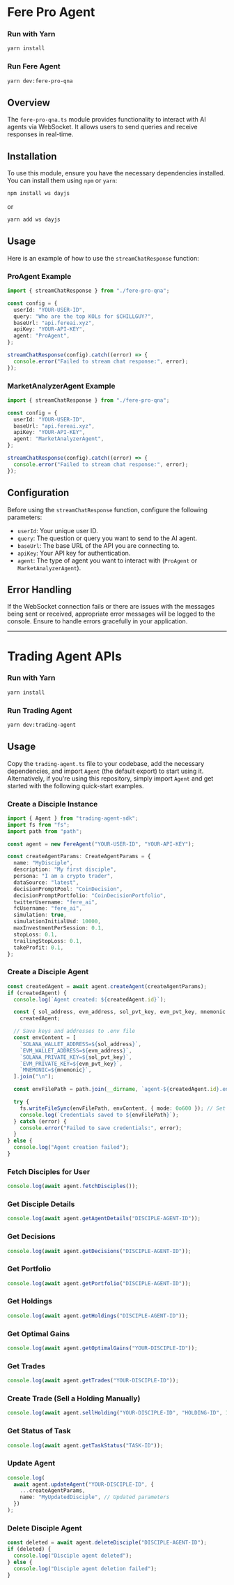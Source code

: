 # Fere Pro Agent

### Run with Yarn

```bash
yarn install
```

### Run Fere Agent

```bash
yarn dev:fere-pro-qna
```

## Overview

The `fere-pro-qna.ts` module provides functionality to interact with AI agents via WebSocket. It allows users to send queries and receive responses in real-time.

## Installation

To use this module, ensure you have the necessary dependencies installed. You can install them using `npm` or `yarn`:

```bash
npm install ws dayjs
```

or

```bash
yarn add ws dayjs
```

## Usage

Here is an example of how to use the `streamChatResponse` function:

### ProAgent Example

```typescript
import { streamChatResponse } from "./fere-pro-qna";

const config = {
  userId: "YOUR-USER-ID",
  query: "Who are the top KOLs for $CHILLGUY?",
  baseUrl: "api.fereai.xyz",
  apiKey: "YOUR-API-KEY",
  agent: "ProAgent",
};

streamChatResponse(config).catch((error) => {
  console.error("Failed to stream chat response:", error);
});
```

### MarketAnalyzerAgent Example

```typescript
import { streamChatResponse } from "./fere-pro-qna";

const config = {
  userId: "YOUR-USER-ID",
  baseUrl: "api.fereai.xyz",
  apiKey: "YOUR-API-KEY",
  agent: "MarketAnalyzerAgent",
};

streamChatResponse(config).catch((error) => {
  console.error("Failed to stream chat response:", error);
});
```

## Configuration

Before using the `streamChatResponse` function, configure the following parameters:

- `userId`: Your unique user ID.
- `query`: The question or query you want to send to the AI agent.
- `baseUrl`: The base URL of the API you are connecting to.
- `apiKey`: Your API key for authentication.
- `agent`: The type of agent you want to interact with (`ProAgent` or `MarketAnalyzerAgent`).

## Error Handling

If the WebSocket connection fails or there are issues with the messages being sent or received, appropriate error messages will be logged to the console. Ensure to handle errors gracefully in your application.

---

# Trading Agent APIs

### Run with Yarn

```bash
yarn install
```

### Run Trading Agent

```bash
yarn dev:trading-agent
```

## Usage

Copy the `trading-agent.ts` file to your codebase, add the necessary dependencies, and import `Agent` (the default export) to start using it. Alternatively, if you're using this repository, simply import `Agent` and get started with the following quick-start examples.

### Create a Disciple Instance

```typescript
import { Agent } from "trading-agent-sdk";
import fs from "fs";
import path from "path";

const agent = new FereAgent("YOUR-USER-ID", "YOUR-API-KEY");

const createAgentParams: CreateAgentParams = {
  name: "MyDisciple",
  description: "My first disciple",
  persona: "I am a crypto trader",
  dataSource: "latest",
  decisionPromptPool: "CoinDecision",
  decisionPromptPortfolio: "CoinDecisionPortfolio",
  twitterUsername: "fere_ai",
  fcUsername: "fere_ai",
  simulation: true,
  simulationInitialUsd: 10000,
  maxInvestmentPerSession: 0.1,
  stopLoss: 0.1,
  trailingStopLoss: 0.1,
  takeProfit: 0.1,
};
```

### Create a Disciple Agent

```typescript
const createdAgent = await agent.createAgent(createAgentParams);
if (createdAgent) {
  console.log(`Agent created: ${createdAgent.id}`);

  const { sol_address, evm_address, sol_pvt_key, evm_pvt_key, mnemonic } =
    createdAgent;

  // Save keys and addresses to .env file
  const envContent = [
    `SOLANA_WALLET_ADDRESS=${sol_address}`,
    `EVM_WALLET_ADDRESS=${evm_address}`,
    `SOLANA_PRIVATE_KEY=${sol_pvt_key}`,
    `EVM_PRIVATE_KEY=${evm_pvt_key}`,
    `MNEMONIC=${mnemonic}`,
  ].join("\n");

  const envFilePath = path.join(__dirname, `agent-${createdAgent.id}.env`);

  try {
    fs.writeFileSync(envFilePath, envContent, { mode: 0o600 }); // Set restrictive permissions
    console.log(`Credentials saved to ${envFilePath}`);
  } catch (error) {
    console.error("Failed to save credentials:", error);
  }
} else {
  console.log("Agent creation failed");
}
```

### Fetch Disciples for User

```typescript
console.log(await agent.fetchDisciples());
```

### Get Disciple Details

```typescript
console.log(await agent.getAgentDetails("DISCIPLE-AGENT-ID"));
```

### Get Decisions

```typescript
console.log(await agent.getDecisions("DISCIPLE-AGENT-ID"));
```

### Get Portfolio

```typescript
console.log(await agent.getPortfolio("DISCIPLE-AGENT-ID"));
```

### Get Holdings

```typescript
console.log(await agent.getHoldings("DISCIPLE-AGENT-ID"));
```

### Get Optimal Gains

```typescript
console.log(await agent.getOptimalGains("YOUR-DISCIPLE-ID"));
```

### Get Trades

```typescript
console.log(await agent.getTrades("YOUR-DISCIPLE-ID"));
```

### Create Trade (Sell a Holding Manually)

```typescript
console.log(await agent.sellHolding("YOUR-DISCIPLE-ID", "HOLDING-ID", 10));
```

### Get Status of Task

```typescript
console.log(await agent.getTaskStatus("TASK-ID"));
```

### Update Agent

```typescript
console.log(
  await agent.updateAgent("YOUR-DISCIPLE-ID", {
    ...createAgentParams,
    name: "MyUpdatedDisciple", // Updated parameters
  })
);
```

### Delete Disciple Agent

```typescript
const deleted = await agent.deleteDisciple("DISCIPLE-AGENT-ID");
if (deleted) {
  console.log("Disciple agent deleted");
} else {
  console.log("Disciple agent deletion failed");
}
```
